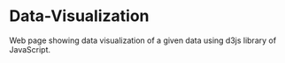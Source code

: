 # Data-Visualization
Web page showing data visualization of a given data using d3js library of JavaScript.
